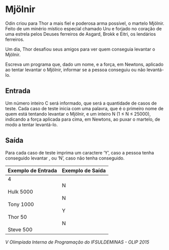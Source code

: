 # Mjölnir

Odin criou para Thor a mais fiel e poderosa arma possível, o martelo Mjölnir. Feito de um minério místico especial chamado Uru e forjado no coração de uma estrela pelos Deuses ferreiros de Asgard, Brokk e Eitri, os lendários ferreiros.

Um dia, Thor desafiou seus amigos para ver quem conseguia levantar o Mjölnir.

Escreva um programa que, dado um nome, e a força, em Newtons, aplicado ao tentar levantar o Mjölnir, informar se a pessoa conseguiu ou não levantá-lo.

## Entrada
Um número inteiro C será informado, que será a quantidade de casos de teste. Cada caso de teste inicia com uma palavra, que é o primeiro nome de quem está tentando levantar o Mjölnir, e um inteiro N (1 ≤ N ≤ 25000), indicando a força aplicada para cima, em Newtons, ao puxar o martelo, de modo a tentar levantá-lo.

## Saída
Para cada caso de teste imprima um caractere ‘Y’, caso a pessoa tenha conseguido levantar , ou ‘N’, caso não tenha conseguido.

| Exemplo de Entrada | Exemplo de Saída |   
| ------------------ | ---------------- | 
| 4<br><br>Hulk 5000<br><br>Tony 1000<br><br>Thor 50<br><br>Steve 500 | N<br><br>N<br><br>Y<br><br>N |

_V Olimpíada Interna de Programação do IFSULDEMINAS - OLIP 2015_